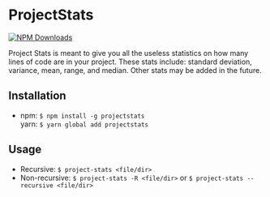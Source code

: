 # ProjectStats

[![NPM Downloads](https://img.shields.io/npm/dt/projectstats.svg?style=flat-square)](https://www.npmjs.com/package/projectstats)

Project Stats is meant to give you all the useless statistics on how many lines of code are in your project. These stats include: standard deviation, variance, mean, range, and median. Other stats may be added in the future.

## Installation
+ npm: `$ npm install -g projectstats`<br>
  yarn: `$ yarn global add projectstats`
  
## Usage
+ Recursive: `$ project-stats <file/dir>`
+ Non-recursive: `$ project-stats -R <file/dir>` or `$ project-stats --recursive <file/dir>`
